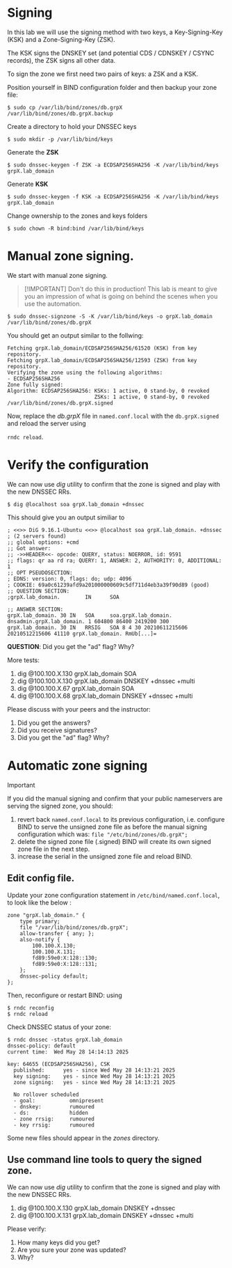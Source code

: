 # Signing

In this lab we will use the signing method with two keys, a Key-Signing-Key (KSK) and a Zone-Signing-Key (ZSK).

The KSK signs the DNSKEY set (and potential CDS / CDNSKEY / CSYNC records), the ZSK signs all other data.


To sign the zone we first need two pairs of keys: a ZSK and a KSK. 


Position yourself in BIND configuration folder and then backup your zone file:

```
$ sudo cp /var/lib/bind/zones/db.grpX /var/lib/bind/zones/db.grpX.backup
```

Create a directory to hold your DNSSEC keys

```
$ sudo mkdir -p /var/lib/bind/keys
```

Generate the **ZSK**

```
$ sudo dnssec-keygen -f ZSK -a ECDSAP256SHA256 -K /var/lib/bind/keys grpX.lab_domain
```

Generate **KSK**

```
$ sudo dnssec-keygen -f KSK -a ECDSAP256SHA256 -K /var/lib/bind/keys grpX.lab_domain
```

Change ownership to the zones and keys folders

```
$ sudo chown -R bind:bind /var/lib/bind/keys
```

# Manual zone signing.

We start with manual zone signing.

> [!IMPORTANT] Don't do this in production! This lab is meant to give you an impression of what is going on behind the scenes when you use the automation.

```
$ sudo dnssec-signzone -S -K /var/lib/bind/keys -o grpX.lab_domain /var/lib/bind/zones/db.grpX
```

You should get an output similar to the follwing:

```
Fetching grpX.lab_domain/ECDSAP256SHA256/61520 (KSK) from key repository.
Fetching grpX.lab_domain/ECDSAP256SHA256/12593 (ZSK) from key repository.
Verifying the zone using the following algorithms:
- ECDSAP256SHA256
Zone fully signed:
Algorithm: ECDSAP256SHA256: KSKs: 1 active, 0 stand-by, 0 revoked
                            ZSKs: 1 active, 0 stand-by, 0 revoked
/var/lib/bind/zones/db.grpX.signed
```

Now, replace the *db.grpX* file in `named.conf.local` with the `db.grpX.signed` and reload the server using 

```rndc reload```.

# Verify the configuration

We can now use *dig* utility to confirm that the zone is signed and play with the new DNSSEC RRs.

```
$ dig @localhost soa grpX.lab_domain +dnssec 
```

This should give you an output similiar to
```
; <<>> DiG 9.16.1-Ubuntu <<>> @localhost soa grpX.lab_domain. +dnssec
; (2 servers found)                                                               
;; global options: +cmd                                                           
;; Got answer:                                                                  
;; ->>HEADER<<- opcode: QUERY, status: NOERROR, id: 9591                         
;; flags: qr aa rd ra; QUERY: 1, ANSWER: 2, AUTHORITY: 0, ADDITIONAL: 1                                                                   
;; OPT PSEUDOSECTION:                                                             
; EDNS: version: 0, flags: do; udp: 4096
; COOKIE: 69a0c61239afd9a201000000609c5df711d4eb3a39f90d89 (good)
;; QUESTION SECTION:
;grpX.lab_domain.        IN      SOA 

;; ANSWER SECTION:
grpX.lab_domain. 30 IN   SOA     soa.grpX.lab_domain. dnsadmin.grpX.lab_domain. 1 604800 86400 2419200 300
grpX.lab_domain. 30 IN   RRSIG   SOA 8 4 30 20210611215606 20210512215606 41110 grpX.lab_domain. RmUb[...]=
```

**QUESTION**: Did you get the "ad" flag? Why?

More tests: 

1. dig @100.100.X.130 grpX.lab_domain SOA
1. dig @100.100.X.130 grpX.lab_domain DNSKEY +dnssec +multi
1. dig @100.100.X.67  grpX.lab_domain SOA
1. dig @100.100.X.68  grpX.lab_domain DNSKEY +dnssec +multi

Please discuss with your peers and the instructor: 

1. Did you get the answers? 
1. Did you receive signatures?
1. Did you get the "ad" flag? Why?

# Automatic zone signing

> [!IMPORTANT]
> If you did the manual signing and confirm that your public nameservers are serving the signed zone, you should:
>
> 1. revert back `named.conf.local` to its previous configuration, i.e. configure BIND to serve the unsigned zone file as before the manual signing configuration which was: `file "/etc/bind/zones/db.grpX";` 
> 1. delete the signed zone file (.signed) BIND will create its own signed zone file in the next step.
> 1. increase the serial in the unsigned zone file and reload BIND.

## Edit config file.

Update your zone configuration statement in `/etc/bind/named.conf.local`, to look like the below : 

```
zone "grpX.lab_domain." {
	type primary;
	file "/var/lib/bind/zones/db.grpX";
	allow-transfer { any; };
	also-notify {
		100.100.X.130; 
		100.100.X.131; 
		fd89:59e0:X:128::130; 
		fd89:59e0:X:128::131; 
	};
	dnssec-policy default;
}; 
```

Then, reconfigure or restart BIND: using 
```
$ rndc reconfig
$ rndc reload
```

Check DNSSEC status of your zone:
```
$ rndc dnssec -status grpX.lab_domain
dnssec-policy: default
current time:  Wed May 28 14:14:13 2025

key: 64655 (ECDSAP256SHA256), CSK
  published:      yes - since Wed May 28 14:13:21 2025
  key signing:    yes - since Wed May 28 14:13:21 2025
  zone signing:   yes - since Wed May 28 14:13:21 2025

  No rollover scheduled
  - goal:           omnipresent
  - dnskey:         rumoured
  - ds:             hidden
  - zone rrsig:     rumoured
  - key rrsig:      rumoured
```

Some new files should appear in the *zones* directory.

## Use command line tools to query the signed zone.
We can now use *dig* utility to confirm that the zone is signed and play with the new DNSSEC RRs.

1. dig @100.100.X.130 grpX.lab_domain DNSKEY +dnssec
1. dig @100.100.X.131 grpX.lab_domain DNSKEY +dnssec +multi

Please verify:
1. How many keys did you get?
1. Are you sure your zone was updated?
1. Why?